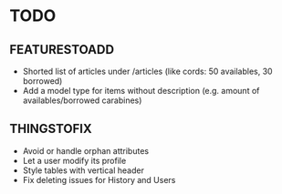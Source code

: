 TODO
====

FEATURESTOADD
-------------

* Shorted list of articles under /articles (like cords: 50 availables, 30 borrowed)
* Add a model type for items without description (e.g. amount of availables/borrowed carabines)

THINGSTOFIX
-----------

* Avoid or handle orphan attributes
* Let a user modify its profile
* Style tables with vertical header
* Fix deleting issues for History and Users
